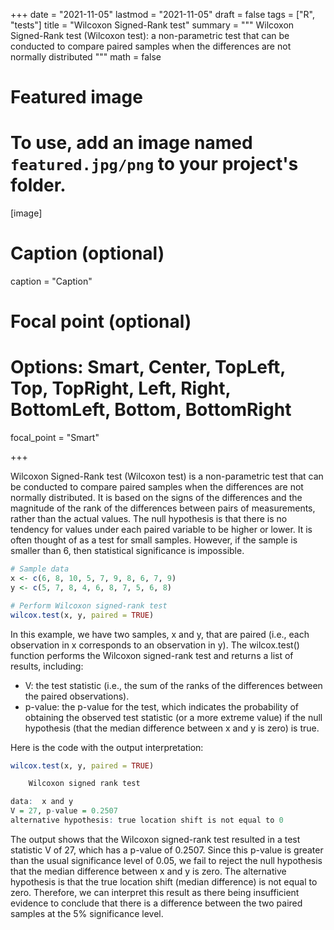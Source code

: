 +++
date = "2021-11-05"
lastmod = "2021-11-05"
draft = false
tags = ["R", "tests"]
title = "Wilcoxon Signed-Rank test"
summary = """
Wilcoxon Signed-Rank test (Wilcoxon test): a non-parametric test that can be conducted to compare paired samples when the differences are not normally distributed
"""
math = false

# Featured image
# To use, add an image named `featured.jpg/png` to your project's folder. 
[image]
  # Caption (optional)
  caption = "Caption"
  
  # Focal point (optional)
  # Options: Smart, Center, TopLeft, Top, TopRight, Left, Right, BottomLeft, Bottom, BottomRight
  focal_point = "Smart"

+++

Wilcoxon Signed-Rank test (Wilcoxon test) is a non-parametric test that can be conducted to compare paired samples when the differences are not normally distributed. It is based on the signs of the differences and the magnitude of the rank of the differences between pairs of measurements, rather than the actual values. The null hypothesis is that there is no tendency for values under each paired variable to be higher or lower. It is often thought of as a test for small samples. However, if the sample is smaller than 6, then statistical significance is impossible.


```r
# Sample data
x <- c(6, 8, 10, 5, 7, 9, 8, 6, 7, 9)
y <- c(5, 7, 8, 4, 6, 8, 7, 5, 6, 8)

# Perform Wilcoxon signed-rank test
wilcox.test(x, y, paired = TRUE)
```
In this example, we have two samples, x and y, that are paired (i.e., each observation in x corresponds to an observation in y). The wilcox.test() function performs the Wilcoxon signed-rank test and returns a list of results, including:

- V: the test statistic (i.e., the sum of the ranks of the differences between the paired observations).
- p-value: the p-value for the test, which indicates the probability of obtaining the observed test statistic (or a more extreme value) if the null hypothesis (that the median difference between x and y is zero) is true.

Here is the code with the output interpretation:

```r
wilcox.test(x, y, paired = TRUE)

	Wilcoxon signed rank test

data:  x and y
V = 27, p-value = 0.2507
alternative hypothesis: true location shift is not equal to 0
```


The output shows that the Wilcoxon signed-rank test resulted in a test statistic V of 27, which has a p-value of 0.2507. Since this p-value is greater than the usual significance level of 0.05, we fail to reject the null hypothesis that the median difference between x and y is zero. The alternative hypothesis is that the true location shift (median difference) is not equal to zero. Therefore, we can interpret this result as there being insufficient evidence to conclude that there is a difference between the two paired samples at the 5% significance level.

